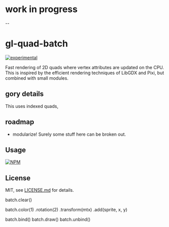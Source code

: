 # work in progress

-- 

# gl-quad-batch

[![experimental](http://badges.github.io/stability-badges/dist/experimental.svg)](http://github.com/badges/stability-badges)

Fast rendering of 2D quads where vertex attributes are updated on the CPU. This is inspired by the efficient rendering techniques of LibGDX and Pixi, but combined with small modules.

## gory details

This uses indexed quads,

## roadmap

- modularize! Surely some stuff here can be broken out. 

## Usage

[![NPM](https://nodei.co/npm/gl-quad-batch.png)](https://nodei.co/npm/gl-quad-batch/)

## License

MIT, see [LICENSE.md](http://github.com/mattdesl/gl-quad-batch/blob/master/LICENSE.md) for details.


batch.clear()

batch.color(1)
	 .rotation(2)
	 .transform(mtx)
	 .add(sprite, x, y)

batch.bind()
batch.draw()
batch.unbind()
